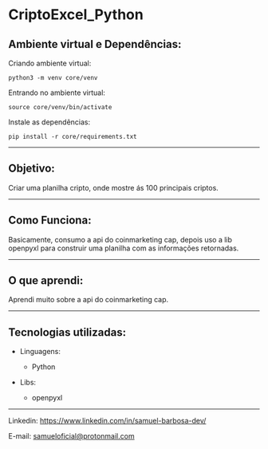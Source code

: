 # CriptoExcel_Python
## Ambiente virtual e Dependências:
Criando ambiente virtual:
```
python3 -m venv core/venv
```

Entrando no ambiente virtual:
```
source core/venv/bin/activate
```

Instale as dependências:
```
pip install -r core/requirements.txt
```
---
## Objetivo:

Criar uma planilha cripto, onde mostre ás 100 principais criptos.


---
## Como Funciona:

Basicamente, consumo a api do coinmarketing cap,
depois uso a lib openpyxl para construir uma planilha
com as informações retornadas.


---
## O que aprendi:

Aprendi muito sobre a api do coinmarketing cap.


---
## Tecnologias utilizadas:

- Linguagens:
    - Python
  
- Libs:
    - openpyxl

---
Linkedin: <https://www.linkedin.com/in/samuel-barbosa-dev/> 

E-mail: <samueloficial@protonmail.com>